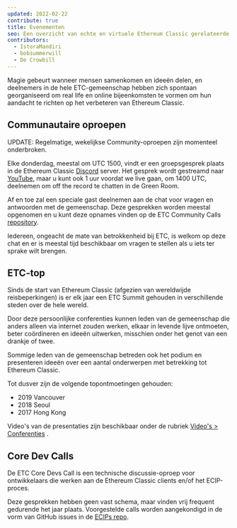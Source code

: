 ```yaml
---
updated: 2022-02-22
contribute: true
title: Evenementen
seo: Een overzicht van echte en virtuele Ethereum Classic gerelateerde gebeurtenissen. ETC Summit en de wekelijkse Community Call zijn welkom voor iedereen!
contributors:
  - IstoraMandiri
  - bobsummerwill
  - De Crowbill
---
```


Magie gebeurt wanneer mensen samenkomen en ideeën delen, en deelnemers in de hele ETC-gemeenschap hebben zich spontaan georganiseerd om real life en online bijeenkomsten te vormen om hun aandacht te richten op het verbeteren van Ethereum Classic.

## Communautaire oproepen

UPDATE: Regelmatige, wekelijkse Community-oproepen zijn momenteel onderbroken.

Elke donderdag, meestal om UTC 1500, vindt er een groepsgesprek plaats in de Ethereum Classic [Discord](https://ethereumclassic.org/discord) server. Het gesprek wordt gestreamd naar [YouTube](https://www.youtube.com/channel/UCp07VPnC1ejyAp5gMvvA4dw/videos), maar u kunt ook 1 uur voordat we live gaan, om 1400 UTC, deelnemen om off the record te chatten in de Green Room.

Af en toe zal een speciale gast deelnemen aan de chat voor vragen en antwoorden met de gemeenschap. Deze gesprekken worden meestal opgenomen en u kunt deze opnames vinden op de ETC Community Calls [repository](https://github.com/ethereumclassic/community-calls).

Iedereen, ongeacht de mate van betrokkenheid bij ETC, is welkom op deze chat en er is meestal tijd beschikbaar om vragen te stellen als u iets ter sprake wilt brengen.

## ETC-top

Sinds de start van Ethereum Classic (afgezien van wereldwijde reisbeperkingen) is er elk jaar een ETC Summit gehouden in verschillende steden over de hele wereld.

Door deze persoonlijke conferenties kunnen leden van de gemeenschap die anders alleen via internet zouden werken, elkaar in levende lijve ontmoeten, beter coördineren en ideeën uitwerken, misschien onder het genot van een drankje of twee.

Sommige leden van de gemeenschap betreden ook het podium en presenteren ideeën over een aantal onderwerpen met betrekking tot Ethereum Classic.

Tot dusver zijn de volgende topontmoetingen gehouden:

- 2019 Vancouver
- 2018 Seoul
- 2017 Hong Kong

Video's van de presentaties zijn beschikbaar onder de rubriek [Video's > Conferenties](/videos/conferences) .

## Core Dev Calls

De ETC Core Devs Call is een technische discussie-oproep voor ontwikkelaars die werken aan de Ethereum Classic clients en/of het ECIP-proces.

Deze gesprekken hebben geen vast schema, maar vinden vrij frequent gedurende het jaar plaats. Voorgestelde calls worden aangekondigd in de vorm van GitHub issues in de [ECIPs repo](https://github.com/ethereumclassic/ECIPs/issues?q=is%3Aissue+Devs+Call).

